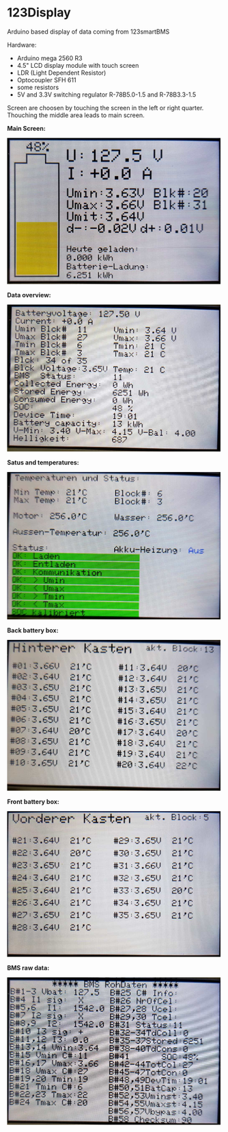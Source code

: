 # 123Display
Arduino based display of data coming from 123smartBMS

Hardware:
- Arduino mega 2560 R3
- 4.5" LCD display module with touch screen
- LDR (Light Dependent Resistor)
- Optocoupler SFH 611
- some resistors
- 5V and 3.3V switching regulator R-78B5.0-1.5 and R-78B3.3-1.5

Screen are choosen by touching the screen in the left or right quarter.
Thouching the middle area leads to main screen. 

**Main Screen:**

<img src="/Photos/Scr_1_main.jpg" width="500" alt="Main"/>

**Data overview:**

<img src="/Photos/Scr_0_data.jpg" width="500" alt="Main"/>

**Satus and temperatures:**

<img src="/Photos/Scr_2_Stat.jpg" width="500" alt="Main"/>

**Back battery box:**

<img src="/Photos/Scr_3_hk.jpg" width="500" alt="Main"/>

**Front battery box:**

<img src="/Photos/Scr_4_vk.jpg" width="500" alt="Main"/>

**BMS raw data:**

<img src="/Photos/Scr_5_raw.jpg" width="500" alt="Main"/>
